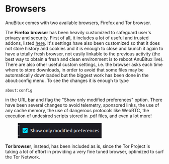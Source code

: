 # Browsers

AnuBitux comes with two available browsers, Firefox and Tor browser.

The **Firefox browser** has been heavily customized to safeguard user's privacy and security. First of all, it includes a lot of useful and trusted addons, listed [here](browsers.md). It's settings have also been customized so that it does not store history and cookies and it is enough to close and launch it again to have a totally fresh browser, not easily linkable to the previous activity (the best way to obtain a fresh and clean environment is to reboot AnuBitux live). There are also other useful custom settings, i.e. the browser asks each time where to store downloads, in order to avoid that some files may be automatically downloaded but the biggest work has been done in the about:config menu. To see the changes it is enough to type

```
about:config
```

in the URL bar and flag the "Show only modified preferences" option. There have been several changes to avoid telemetry, sponsored links, the use of any cache memory, the use of dangerous protocols like WebRTC, the execution of undesired scripts stored in .pdf files, and even a lot more!

<figure><img src="../.gitbook/assets/2024-04-06_17-00.png" alt=""><figcaption></figcaption></figure>

**Tor browser**, instead, has been included as is, since the Tor Project is taking a lot of effort in providing a very fine tuned browser, optimized to surf the Tor Network.
